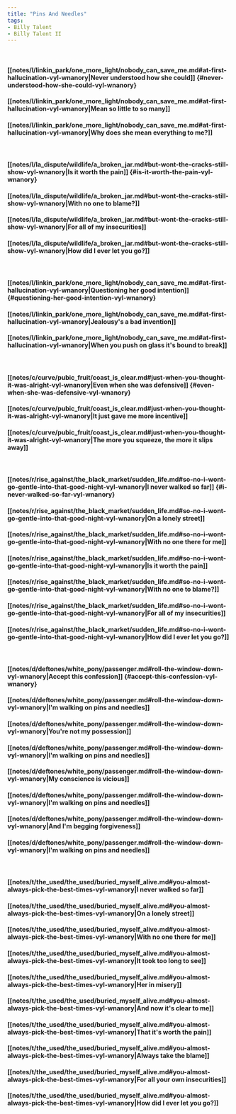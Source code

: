 ```yaml
---
title: "Pins And Needles"
tags:
- Billy Talent
- Billy Talent II
---
```

&nbsp;
#### [[notes/l/linkin_park/one_more_light/nobody_can_save_me.md#at-first-hallucination-vyl-wnanory|Never understood how she could]] {#never-understood-how-she-could-vyl-wnanory}
#### [[notes/l/linkin_park/one_more_light/nobody_can_save_me.md#at-first-hallucination-vyl-wnanory|Mean so little to so many]]
#### [[notes/l/linkin_park/one_more_light/nobody_can_save_me.md#at-first-hallucination-vyl-wnanory|Why does she mean everything to me?]]
&nbsp;
#### [[notes/l/la_dispute/wildlife/a_broken_jar.md#but-wont-the-cracks-still-show-vyl-wnanory|Is it worth the pain]] {#is-it-worth-the-pain-vyl-wnanory}
#### [[notes/l/la_dispute/wildlife/a_broken_jar.md#but-wont-the-cracks-still-show-vyl-wnanory|With no one to blame?]]
#### [[notes/l/la_dispute/wildlife/a_broken_jar.md#but-wont-the-cracks-still-show-vyl-wnanory|For all of my insecurities]]
#### [[notes/l/la_dispute/wildlife/a_broken_jar.md#but-wont-the-cracks-still-show-vyl-wnanory|How did I ever let you go?]]
&nbsp;
#### [[notes/l/linkin_park/one_more_light/nobody_can_save_me.md#at-first-hallucination-vyl-wnanory|Questioning her good intention]] {#questioning-her-good-intention-vyl-wnanory}
#### [[notes/l/linkin_park/one_more_light/nobody_can_save_me.md#at-first-hallucination-vyl-wnanory|Jealousy's a bad invention]]
#### [[notes/l/linkin_park/one_more_light/nobody_can_save_me.md#at-first-hallucination-vyl-wnanory|When you push on glass it's bound to break]]
&nbsp;
#### [[notes/c/curve/pubic_fruit/coast_is_clear.md#just-when-you-thought-it-was-alright-vyl-wnanory|Even when she was defensive]] {#even-when-she-was-defensive-vyl-wnanory}
#### [[notes/c/curve/pubic_fruit/coast_is_clear.md#just-when-you-thought-it-was-alright-vyl-wnanory|It just gave me more incentive]]
#### [[notes/c/curve/pubic_fruit/coast_is_clear.md#just-when-you-thought-it-was-alright-vyl-wnanory|The more you squeeze, the more it slips away]]
&nbsp;
#### [[notes/r/rise_against/the_black_market/sudden_life.md#so-no-i-wont-go-gentle-into-that-good-night-vyl-wnanory|I never walked so far]] {#i-never-walked-so-far-vyl-wnanory}
#### [[notes/r/rise_against/the_black_market/sudden_life.md#so-no-i-wont-go-gentle-into-that-good-night-vyl-wnanory|On a lonely street]]
#### [[notes/r/rise_against/the_black_market/sudden_life.md#so-no-i-wont-go-gentle-into-that-good-night-vyl-wnanory|With no one there for me]]
#### [[notes/r/rise_against/the_black_market/sudden_life.md#so-no-i-wont-go-gentle-into-that-good-night-vyl-wnanory|Is it worth the pain]]
#### [[notes/r/rise_against/the_black_market/sudden_life.md#so-no-i-wont-go-gentle-into-that-good-night-vyl-wnanory|With no one to blame?]]
#### [[notes/r/rise_against/the_black_market/sudden_life.md#so-no-i-wont-go-gentle-into-that-good-night-vyl-wnanory|For all of my insecurities]]
#### [[notes/r/rise_against/the_black_market/sudden_life.md#so-no-i-wont-go-gentle-into-that-good-night-vyl-wnanory|How did I ever let you go?]]
&nbsp;
#### [[notes/d/deftones/white_pony/passenger.md#roll-the-window-down-vyl-wnanory|Accept this confession]] {#accept-this-confession-vyl-wnanory}
#### [[notes/d/deftones/white_pony/passenger.md#roll-the-window-down-vyl-wnanory|I'm walking on pins and needles]]
#### [[notes/d/deftones/white_pony/passenger.md#roll-the-window-down-vyl-wnanory|You're not my possession]]
#### [[notes/d/deftones/white_pony/passenger.md#roll-the-window-down-vyl-wnanory|I'm walking on pins and needles]]
#### [[notes/d/deftones/white_pony/passenger.md#roll-the-window-down-vyl-wnanory|My conscience is vicious]]
#### [[notes/d/deftones/white_pony/passenger.md#roll-the-window-down-vyl-wnanory|I'm walking on pins and needles]]
#### [[notes/d/deftones/white_pony/passenger.md#roll-the-window-down-vyl-wnanory|And I'm begging forgiveness]]
#### [[notes/d/deftones/white_pony/passenger.md#roll-the-window-down-vyl-wnanory|I'm walking on pins and needles]]
&nbsp;
#### [[notes/t/the_used/the_used/buried_myself_alive.md#you-almost-always-pick-the-best-times-vyl-wnanory|I never walked so far]]
#### [[notes/t/the_used/the_used/buried_myself_alive.md#you-almost-always-pick-the-best-times-vyl-wnanory|On a lonely street]]
#### [[notes/t/the_used/the_used/buried_myself_alive.md#you-almost-always-pick-the-best-times-vyl-wnanory|With no one there for me]]
#### [[notes/t/the_used/the_used/buried_myself_alive.md#you-almost-always-pick-the-best-times-vyl-wnanory|It took too long to see]]
#### [[notes/t/the_used/the_used/buried_myself_alive.md#you-almost-always-pick-the-best-times-vyl-wnanory|Her in misery]]
#### [[notes/t/the_used/the_used/buried_myself_alive.md#you-almost-always-pick-the-best-times-vyl-wnanory|And now it's clear to me]]
#### [[notes/t/the_used/the_used/buried_myself_alive.md#you-almost-always-pick-the-best-times-vyl-wnanory|That it's worth the pain]]
#### [[notes/t/the_used/the_used/buried_myself_alive.md#you-almost-always-pick-the-best-times-vyl-wnanory|Always take the blame]]
#### [[notes/t/the_used/the_used/buried_myself_alive.md#you-almost-always-pick-the-best-times-vyl-wnanory|For all your own insecurities]]
#### [[notes/t/the_used/the_used/buried_myself_alive.md#you-almost-always-pick-the-best-times-vyl-wnanory|How did I ever let you go?]]
